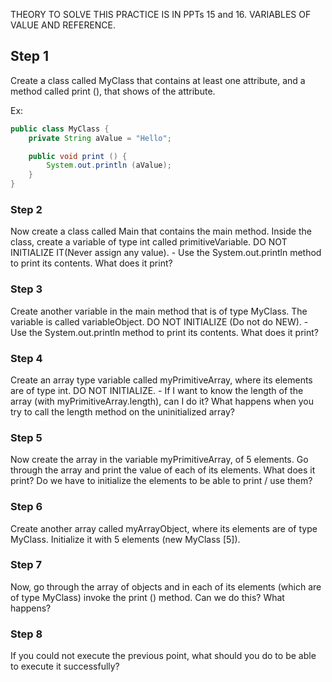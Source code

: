 THEORY TO SOLVE THIS PRACTICE IS IN PPTs 15 and 16.
VARIABLES OF VALUE AND REFERENCE.
## Step 1
Create a class called MyClass that contains at least one attribute, and a method called print (), that shows of the attribute. 

Ex:
```java
public class MyClass {
    private String aValue = "Hello";

    public void print () {
        System.out.println (aValue);
    }
} 
```
### Step 2 
Now create a class called Main that contains the main method. Inside the class, create a variable of type int called primitiveVariable. DO NOT INITIALIZE IT(Never assign any value). - Use the System.out.println method to print its contents. What does it print? 
### Step 3 
Create another variable in the main method that is of type MyClass. The variable is called variableObject. DO NOT INITIALIZE (Do not do NEW). - Use the System.out.println method to print its contents. What does it print? 
### Step 4 
Create an array type variable called myPrimitiveArray, where its elements are of type int. DO NOT INITIALIZE. - If I want to know the length of the array (with myPrimitiveArray.length), can I do it? What happens when you try to call the length method on the uninitialized array? 
### Step 5
Now create the array in the variable myPrimitiveArray, of 5 elements. Go through the array and print the value of each of its elements. What does it print? Do we have to initialize the elements to be able to print / use them? 
### Step 6 
Create another array called myArrayObject, where its elements are of type MyClass. Initialize it with 5 elements (new MyClass [5]). 
### Step 7 
Now, go through the array of objects and in each of its elements (which are of type MyClass) invoke the print () method. Can we do this? What happens? 

### Step 8 
If you could not execute the previous point, what should you do to be able to execute it successfully?
